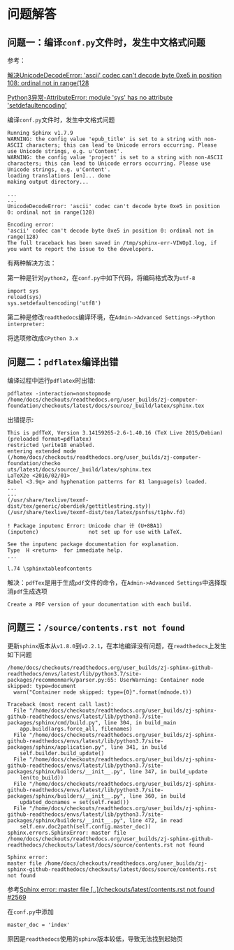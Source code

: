 
# 问题解答

## 问题一：编译`conf.py`文件时，发生中文格式问题

参考：

[解决UnicodeDecodeError: 'ascii' codec can't decode byte 0xe5 in position 108: ordinal not in range(128](https://blog.csdn.net/lengyuewusheng99/article/details/52822450)

[Python3异常-AttributeError: module 'sys' has no attribute 'setdefaultencoding'](https://blog.csdn.net/fly910905/article/details/74922378)

编译`conf.py`文件时，发生中文格式问题

    Running Sphinx v1.7.9
    WARNING: the config value 'epub_title' is set to a string with non-ASCII characters; this can lead to Unicode errors occurring. Please use Unicode strings, e.g. u'Content'.
    WARNING: the config value 'project' is set to a string with non-ASCII characters; this can lead to Unicode errors occurring. Please use Unicode strings, e.g. u'Content'.
    loading translations [en]... done
    making output directory...

    ...
    ...
    UnicodeDecodeError: 'ascii' codec can't decode byte 0xe5 in position 0: ordinal not in range(128)

    Encoding error:
    'ascii' codec can't decode byte 0xe5 in position 0: ordinal not in range(128)
    The full traceback has been saved in /tmp/sphinx-err-VIWOpI.log, if you want to report the issue to the developers.

有两种解决方法：

第一种是针对`python2`，在`conf.py`中如下代码，将编码格式改为`utf-8`

    import sys 
    reload(sys) 
    sys.setdefaultencoding('utf8')

第二种是修改`readthedocs`编译环境，在`Admin->Advanced Settings->Python interpreter:`

将选项修改成`CPython 3.x`

## 问题二：`pdflatex`编译出错

编译过程中运行`pdflatex`时出错:

    pdflatex -interaction=nonstopmode /home/docs/checkouts/readthedocs.org/user_builds/zj-computer-foundation/checkouts/latest/docs/source/_build/latex/sphinx.tex

出错提示:

    This is pdfTeX, Version 3.14159265-2.6-1.40.16 (TeX Live 2015/Debian) (preloaded format=pdflatex)
    restricted \write18 enabled.
    entering extended mode
    (/home/docs/checkouts/readthedocs.org/user_builds/zj-computer-foundation/checko
    uts/latest/docs/source/_build/latex/sphinx.tex
    LaTeX2e <2016/02/01>
    Babel <3.9q> and hyphenation patterns for 81 language(s) loaded.
    ...
    ...    
    (/usr/share/texlive/texmf-dist/tex/generic/oberdiek/gettitlestring.sty))
    (/usr/share/texlive/texmf-dist/tex/latex/psnfss/t1phv.fd)

    ! Package inputenc Error: Unicode char 计 (U+8BA1)
    (inputenc)                not set up for use with LaTeX.

    See the inputenc package documentation for explanation.
    Type  H <return>  for immediate help.
    ...                                              
                                                    
    l.74 \sphinxtableofcontents

解决：`pdfTex`是用于生成`pdf`文件的命令，在`Admin->Advanced Settings`中选择取消`pdf`生成选项

    Create a PDF version of your documentation with each build.

## 问题三：`/source/contents.rst not found`

更新`sphinx`版本从`v1.8.0`到`v2.2.1`，在本地编译没有问题，在`readthedocs`上发生如下问题

```
/home/docs/checkouts/readthedocs.org/user_builds/zj-sphinx-github-readthedocs/envs/latest/lib/python3.7/site-packages/recommonmark/parser.py:65: UserWarning: Container node skipped: type=document
  warn("Container node skipped: type={0}".format(mdnode.t))

Traceback (most recent call last):
  File "/home/docs/checkouts/readthedocs.org/user_builds/zj-sphinx-github-readthedocs/envs/latest/lib/python3.7/site-packages/sphinx/cmd/build.py", line 304, in build_main
    app.build(args.force_all, filenames)
  File "/home/docs/checkouts/readthedocs.org/user_builds/zj-sphinx-github-readthedocs/envs/latest/lib/python3.7/site-packages/sphinx/application.py", line 341, in build
    self.builder.build_update()
  File "/home/docs/checkouts/readthedocs.org/user_builds/zj-sphinx-github-readthedocs/envs/latest/lib/python3.7/site-packages/sphinx/builders/__init__.py", line 347, in build_update
    len(to_build))
  File "/home/docs/checkouts/readthedocs.org/user_builds/zj-sphinx-github-readthedocs/envs/latest/lib/python3.7/site-packages/sphinx/builders/__init__.py", line 360, in build
    updated_docnames = set(self.read())
  File "/home/docs/checkouts/readthedocs.org/user_builds/zj-sphinx-github-readthedocs/envs/latest/lib/python3.7/site-packages/sphinx/builders/__init__.py", line 472, in read
    self.env.doc2path(self.config.master_doc))
sphinx.errors.SphinxError: master file /home/docs/checkouts/readthedocs.org/user_builds/zj-sphinx-github-readthedocs/checkouts/latest/docs/source/contents.rst not found

Sphinx error:
master file /home/docs/checkouts/readthedocs.org/user_builds/zj-sphinx-github-readthedocs/checkouts/latest/docs/source/contents.rst not found
```

参考[Sphinx error: master file [..]/checkouts/latest/contents.rst not found #2569](https://github.com/readthedocs/readthedocs.org/issues/2569)

在`conf.py`中添加

```
master_doc = 'index'
```

原因是`readthedocs`使用的`sphinx`版本较低，导致无法找到起始页